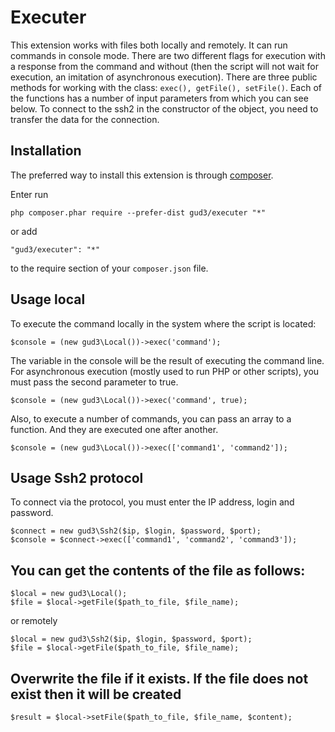 Executer
===========
This extension works with files both locally and remotely. It can run commands in console mode. 
There are two different flags for execution with a response from the command and without (then the script will not wait for execution, an imitation of asynchronous execution).
There are three public methods for working with the class: `exec(), getFile(), setFile()`. Each of the functions has a number of input parameters from which you can see below.
To connect to the ssh2 in the constructor of the object, you need to transfer the data for the connection.

Installation
------------

The preferred way to install this extension is through [composer](http://getcomposer.org/download/).

Enter run

```
php composer.phar require --prefer-dist gud3/executer "*"
```

or add

```
"gud3/executer": "*"
```

to the require section of your `composer.json` file.


Usage local
-----
To execute the command locally in the system where the script is located:

```
$console = (new gud3\Local())->exec('command');
```

The variable in the console will be the result of executing the command line. For asynchronous execution (mostly used to run PHP or other scripts), you must pass the second parameter to true.

```
$console = (new gud3\Local())->exec('command', true);
```

Also, to execute a number of commands, you can pass an array to a function. And they are executed one after another.

```
$console = (new gud3\Local())->exec(['command1', 'command2']);
```

Usage Ssh2 protocol
-----
To connect via the protocol, you must enter the IP address, login and password.

```
$connect = new gud3\Ssh2($ip, $login, $password, $port);
$console = $connect->exec(['command1', 'command2', 'command3']);
```

You can get the contents of the file as follows:
-----
```
$local = new gud3\Local();
$file = $local->getFile($path_to_file, $file_name);
```
or remotely
```
$local = new gud3\Ssh2($ip, $login, $password, $port);
$file = $local->getFile($path_to_file, $file_name);
```

Overwrite the file if it exists. If the file does not exist then it will be created
-----
```
$result = $local->setFile($path_to_file, $file_name, $content);
```